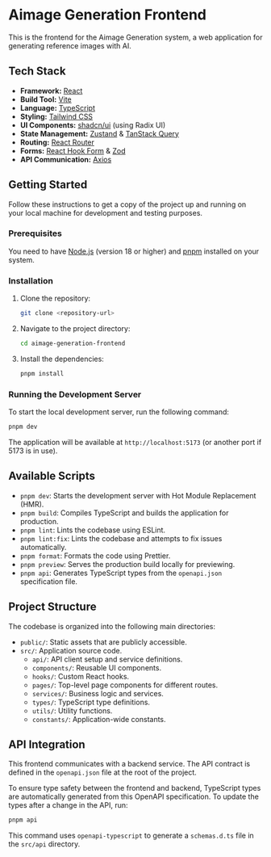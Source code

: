 # Aimage Generation Frontend

This is the frontend for the Aimage Generation system, a web application for generating reference images with AI.

## Tech Stack

- **Framework:** [React](https://reactjs.org/)
- **Build Tool:** [Vite](https://vitejs.dev/)
- **Language:** [TypeScript](https://www.typescriptlang.org/)
- **Styling:** [Tailwind CSS](https://tailwindcss.com/)
- **UI Components:** [shadcn/ui](https://ui.shadcn.com/) (using Radix UI)
- **State Management:** [Zustand](https://github.com/pmndrs/zustand) & [TanStack Query](https://tanstack.com/query/v5)
- **Routing:** [React Router](https://reactrouter.com/)
- **Forms:** [React Hook Form](https://react-hook-form.com/) & [Zod](https://zod.dev/)
- **API Communication:** [Axios](https://axios-http.com/)

## Getting Started

Follow these instructions to get a copy of the project up and running on your local machine for development and testing purposes.

### Prerequisites

You need to have [Node.js](https://nodejs.org/) (version 18 or higher) and [pnpm](https://pnpm.io/) installed on your system.

### Installation

1.  Clone the repository:
    ```bash
    git clone <repository-url>
    ```
2.  Navigate to the project directory:
    ```bash
    cd aimage-generation-frontend
    ```
3.  Install the dependencies:
    ```bash
    pnpm install
    ```

### Running the Development Server

To start the local development server, run the following command:

```bash
pnpm dev
```

The application will be available at `http://localhost:5173` (or another port if 5173 is in use).

## Available Scripts

- `pnpm dev`: Starts the development server with Hot Module Replacement (HMR).
- `pnpm build`: Compiles TypeScript and builds the application for production.
- `pnpm lint`: Lints the codebase using ESLint.
- `pnpm lint:fix`: Lints the codebase and attempts to fix issues automatically.
- `pnpm format`: Formats the code using Prettier.
- `pnpm preview`: Serves the production build locally for previewing.
- `pnpm api`: Generates TypeScript types from the `openapi.json` specification file.

## Project Structure

The codebase is organized into the following main directories:

- `public/`: Static assets that are publicly accessible.
- `src/`: Application source code.
  - `api/`: API client setup and service definitions.
  - `components/`: Reusable UI components.
  - `hooks/`: Custom React hooks.
  - `pages/`: Top-level page components for different routes.
  - `services/`: Business logic and services.
  - `types/`: TypeScript type definitions.
  - `utils/`: Utility functions.
  - `constants/`: Application-wide constants.

## API Integration

This frontend communicates with a backend service. The API contract is defined in the `openapi.json` file at the root of the project.

To ensure type safety between the frontend and backend, TypeScript types are automatically generated from this OpenAPI specification. To update the types after a change in the API, run:

```bash
pnpm api
```

This command uses `openapi-typescript` to generate a `schemas.d.ts` file in the `src/api` directory.
